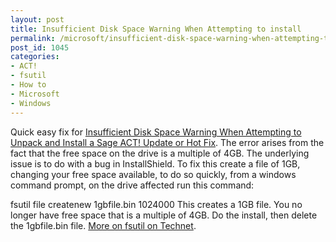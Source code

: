 ```yaml
---
layout: post
title: Insufficient Disk Space Warning When Attempting to install
permalink: /microsoft/insufficient-disk-space-warning-when-attempting-to-install
post_id: 1045
categories:
- ACT!
- fsutil
- How to
- Microsoft
- Windows
---
```


Quick easy fix for
[Insufficient Disk Space Warning When Attempting to Unpack and Install a Sage ACT! Update or Hot Fix](http://kb.swiftpage.com/app/answers/detail/a_id/14362/kw/free%20space%20disk). The error arises from the fact that the free space on the drive is a multiple of 4GB. The underlying issue is to do with a bug in InstallShield. To fix this create a file of 1GB, changing your free space available, to do so quickly, from a windows command prompt, on the drive affected run this command:

fsutil file createnew 1gbfile.bin 1024000
This creates a 1GB file. You no longer have free space that is a multiple of 4GB. Do the install, then delete the 1gbfile.bin file.
[More on fsutil on Technet](http://technet.microsoft.com/en-us/library/cc753059.aspx).
